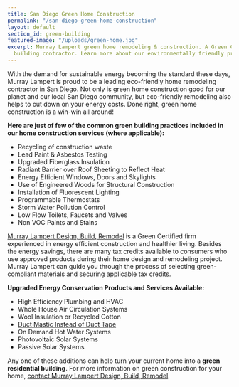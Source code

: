 ```yaml
---
title: San Diego Green Home Construction
permalink: "/san-diego-green-home-construction"
layout: default
section_id: green-building
featured-image: "/uploads/green-home.jpg"
excerpt: Murray Lampert green home remodeling & construction. A Green Certified home
  building contractor. Learn more about our environmentally friendly practices.
---
```


With the demand for sustainable energy becoming the standard these days, Murray Lampert is proud to be a leading eco-friendly home remodeling contractor in San Diego. Not only is green home construction good for our planet and our local San Diego community, but eco-friendly remodeling also helps to cut down on your energy costs. Done right, green home construction is a win-win all around!

**Here are just of few of the common green building practices included in our home construction services (where applicable):**
- Recycling of construction waste
- Lead Paint &amp; Asbestos Testing
- Upgraded Fiberglass Insulation
- Radiant Barrier over Roof Sheeting to Reflect Heat
- Energy Efficient Windows, Doors and Skylights
- Use of Engineered Woods for Structural Construction
- Installation of Fluorescent Lighting
- Programmable Thermostats
- Storm Water Pollution Control
- Low Flow Toilets, Faucets and Valves
- Non VOC Paints and Stains

[Murray Lampert Design, Build, Remodel](/) is a Green Certified firm experienced in energy efficient construction and healthier living. Besides the energy savings, there are many tax credits available to consumers who use approved products during their home design and remodeling project. Murray Lampert can guide you through the process of selecting green-compliant materials and securing applicable tax credits.

**Upgraded Energy Conservation Products and Services Available:**
- High Efficiency Plumbing and HVAC
- Whole House Air Circulation Systems
- Wool Insulation or Recycled Cotton
- [Duct Mastic Instead of Duct Tape](/battle-of-the-tape-duct-mastic-vs-foil-tape)
- On Demand Hot Water Systems
- Photovoltaic Solar Systems
- Passive Solar Systems

Any one of these additions can help turn your current home into a **green residential building**. For more information on green construction for your home, [contact Murray Lampert Design, Build, Remodel](/contact).
